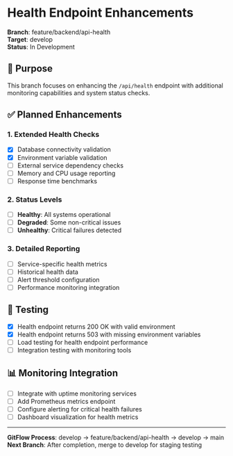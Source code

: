 # Health Endpoint Enhancements

**Branch**: feature/backend/api-health  
**Target**: develop  
**Status**: In Development  

## 🎯 Purpose

This branch focuses on enhancing the `/api/health` endpoint with additional monitoring capabilities and system status checks.

## ✅ Planned Enhancements

### 1. Extended Health Checks
- [x] Database connectivity validation
- [x] Environment variable validation  
- [ ] External service dependency checks
- [ ] Memory and CPU usage reporting
- [ ] Response time benchmarks

### 2. Status Levels
- [ ] **Healthy**: All systems operational
- [ ] **Degraded**: Some non-critical issues
- [ ] **Unhealthy**: Critical failures detected

### 3. Detailed Reporting
- [ ] Service-specific health metrics
- [ ] Historical health data
- [ ] Alert threshold configuration
- [ ] Performance monitoring integration

## 🧪 Testing

- [x] Health endpoint returns 200 OK with valid environment
- [x] Health endpoint returns 503 with missing environment variables
- [ ] Load testing for health endpoint performance
- [ ] Integration testing with monitoring tools

## 📊 Monitoring Integration

- [ ] Integrate with uptime monitoring services
- [ ] Add Prometheus metrics endpoint
- [ ] Configure alerting for critical health failures
- [ ] Dashboard visualization for health metrics

---

**GitFlow Process**: develop → feature/backend/api-health → develop → main  
**Next Branch**: After completion, merge to develop for staging testing
